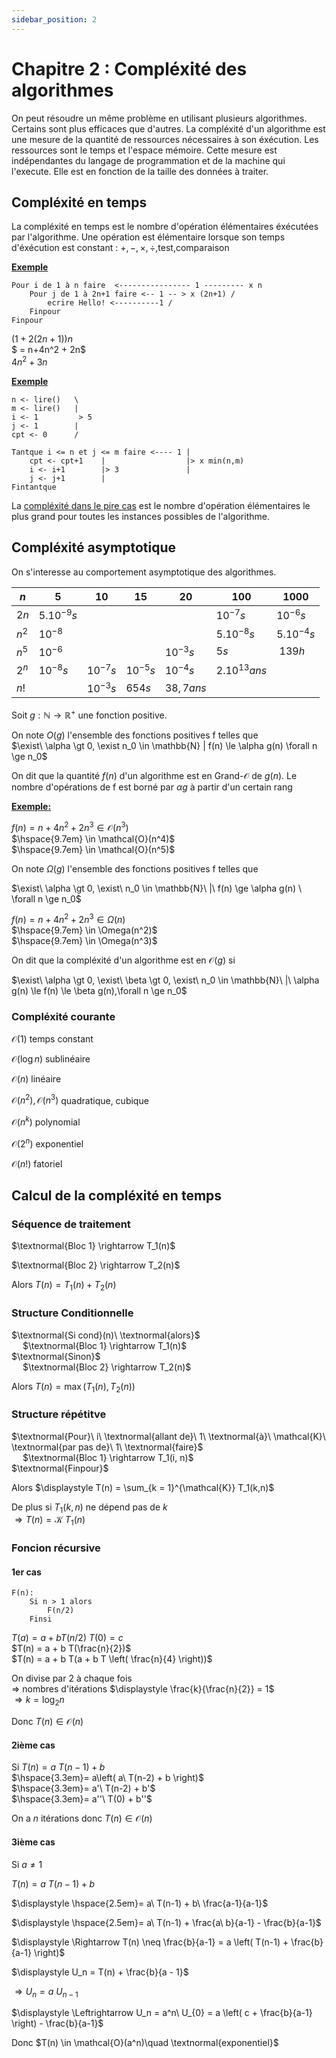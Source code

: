 ```yaml
---
sidebar_position: 2
---
```


# Chapitre 2 : Compléxité des algorithmes

On peut résoudre un même problème en utilisant plusieurs algorithmes. Certains sont plus efficaces que d'autres.
La compléxité d'un algorithme est une mesure de la quantité de ressources nécessaires à son éxécution.
Les ressources sont le temps et l'espace mémoire.
Cette mesure est indépendantes du langage de programmation et de la machine qui l'execute. Elle est en fonction de la taille des données à traiter.

## Compléxité en temps

La compléxité en temps est le nombre d'opération élémentaires éxécutées par l'algorithme.
Une opération est élémentaire lorsque son temps d'éxécution est constant : $+,-,\times,\div$,test,comparaison

<u>**Exemple**</u>
```
Pour i de 1 à n faire  <---------------- 1 --------- x n
    Pour j de 1 à 2n+1 faire <-- 1 -- > x (2n+1) /
        ecrire Hello! <----------1 /
    Finpour
Finpour
```

$(1+2(2n+1))n$ <br/>
$ = n+4n^2 + 2n$ <br/>
$4n^2 + 3n$

<u>**Exemple**</u>

```
n <- lire()   \
m <- lire()   |
i <- 1         > 5
j <- 1        |
cpt <- 0      /

Tantque i <= n et j <= m faire <---- 1 |
    cpt <- cpt+1    |                  |> x min(n,m)
    i <- i+1        |> 3               |
    j <- j+1        |
Fintantque
```

La <u>compléxité dans le pire cas</u> est le nombre d'opération élémentaires le plus grand pour toutes les instances possibles de l'algorithme.

## Compléxité asymptotique

On s'interesse au comportement asymptotique des algorithmes.

| $n$ | $5$ | $10$ | $15$ | $20$ | $100$ | $1000$ |
|-----|-----|------|------|------|-------|--------|
|$2n$ |$5.10^{-9}s$| | | | $10^{-7}s$ | $10^{-6}s$ |
|$n^2$|$10^{-8}$| | | | $5.10^{-8}s$ | $5.10^{-4}s$ |
|$n^5$|$10^{-6}$| | | $10^{-3}s$ | $5s$ | $~139h$ |
|$2^n$|$10^{-8}s$|$10^{-7}s$|$10^{-5}s$|$10^{-4}s$|$2.10^{13}ans$||
|$n!$||$10^{-3}s$|$654s$|$38,7ans$|||

Soit $g : \mathbb{N} \rightarrow \mathbb{R}^+$ une fonction positive.

On note $O(g)$ l'ensemble des fonctions positives f telles que <br/>
$\exist\ \alpha \gt 0, \exist n_0 \in \mathbb{N} | f(n) \le \alpha g(n) \forall n \ge n_0$

On dit que la quantité $f(n)$ d'un algorithme est en Grand-$\mathcal{O}$ de $g(n)$. Le nombre d'opérations de f est borné par $\alpha g$ à partir d'un certain rang

<u>**Exemple:**</u>

$f(n) = n + 4 n^2 + 2 n^3 \in \mathcal{O}(n^3)$ <br/>
$\hspace{9.7em} \in \mathcal{O}(n^4)$ <br/>
$\hspace{9.7em} \in \mathcal{O}(n^5)$

On note $\Omega(g)$ l'ensemble des fonctions positives f telles que

$\exist\ \alpha \gt 0, \exist\ n_0 \in \mathbb{N}\ |\ f(n) \ge \alpha g(n) \ \forall n \ge n_0$

$f(n) = n + 4n^2 + 2n^3 \in \Omega(n)$ <br/>
$\hspace{9.7em} \in \Omega(n^2)$ <br/>
$\hspace{9.7em} \in \Omega(n^3)$

On dit que la compléxité d'un algorithme est en $\mathcal{O}(g)$ si

$\exist\ \alpha \gt 0, \exist\ \beta \gt 0, \exist\ n_0 \in \mathbb{N}\ |\ \alpha g(n) \le f(n) \le \beta g(n),\forall n \ge n_0$

### Compléxité courante


$\mathcal{O}(1)$  temps constant

$\mathcal{O}(\log{n})$ sublinéaire

$\mathcal{O}(n)$ linéaire

$\mathcal{O}(n^2), \mathcal{O}(n^3)$ quadratique, cubique

$\mathcal{O}(n^k)$ polynomial

$\mathcal{O}(2^n)$ exponentiel

$\mathcal{O}(n!)$ fatoriel

## Calcul de la compléxité en temps

### Séquence de traitement

$\textnormal{Bloc 1} \rightarrow T_1(n)$

$\textnormal{Bloc 2} \rightarrow T_2(n)$

Alors $T(n) = T_1(n) + T_2(n)$

### Structure Conditionnelle

$\textnormal{Si cond}(n)\ \textnormal{alors}$ <br/>
&emsp; $\textnormal{Bloc 1} \rightarrow T_1(n)$ <br/>
$\textnormal{Sinon}$ <br/>
&emsp; $\textnormal{Bloc 2} \rightarrow T_2(n)$

Alors $T(n) = \max \left( {T_1(n), T_2(n)} \right)$



### Structure répétitve

$\textnormal{Pour}\ i\ \textnormal{allant de}\ 1\ \textnormal{à}\ \mathcal{K}\ \textnormal{par pas de}\ 1\ \textnormal{faire}$ <br/>
&emsp; $\textnormal{Bloc 1} \rightarrow T_1(i, n)$ <br/>
$\textnormal{Finpour}$

Alors $\displaystyle T(n) = \sum_{k = 1}^{\mathcal{K}} T_1(k,n)$

De plus si $T_1(k, n)$ ne dépend pas de $k$ <br/>
$\Rightarrow T(n) = \mathcal{K}\ T_1(n)$

### Foncion récursive
#### 1er cas
```
F(n):
    Si n > 1 alors
        F(n/2)
    Finsi
```

$T(a) = a + b T(n/2)$
$T(0) = c$ <br/>
$T(n) = a + b T(\frac{n}{2})$ <br/>
$T(n) = a + b T(a + b T \left( \frac{n}{4} \right))$ <br/>

On divise par 2 à chaque fois <br/>
$\Rightarrow$ nombres d'itérations $\displaystyle \frac{k}{\frac{n}{2}} = 1$ <br/>
$\Rightarrow k = \log_2{n}$

Donc $T(n) \in \mathcal{O}(n)$

#### 2ième cas

Si $T(n) = a\ T(n-1) + b$ <br/>
$\hspace{3.3em}= a\left( a\ T(n-2) + b \right)$ <br/>
$\hspace{3.3em}= a'\ T(n-2) + b'$ <br/>
$\hspace{3.3em}= a''\ T(0) + b''$

On a $n$ itérations donc $T(n) \in \mathcal{O}(n)$

#### 3ième cas

Si $a \neq 1$

$T(n) = a\ T(n-1) + b$

$\displaystyle \hspace{2.5em}= a\ T(n-1) + b\ \frac{a-1}{a-1}$

$\displaystyle \hspace{2.5em}= a\ T(n-1) + \frac{a\ b}{a-1} - \frac{b}{a-1}$

$\displaystyle \Rightarrow T(n) \neq \frac{b}{a-1} = a \left( T(n-1) + \frac{b}{a-1} \right)$

$\displaystyle U_n = T(n) + \frac{b}{a - 1}$

$\Rightarrow U_n = a\ U_{n-1}$

$\displaystyle \Leftrightarrow U_n = a^n\ U_{0} = a \left( c + \frac{b}{a-1} \right) - \frac{b}{a-1}$

Donc $T(n) \in \mathcal{O}(a^n)\quad \textnormal{exponentiel}$
